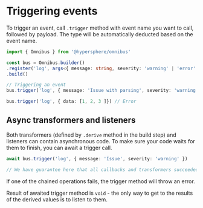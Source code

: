 # Triggering events

To trigger an event, call `.trigger` method with event name you want to call, followed by payload. The type will be automatically deducted based on the event name.

```ts
import { Omnibus } from '@hypersphere/omnibus'

const bus = Omnibus.builder()
.register('log', args<{ message: string, severity: 'warning' | 'error' }>())
.build()

// Triggering an event
bus.trigger('log', { message: 'Issue with parsing', severity: 'warning' })

bus.trigger('log', { data: [1, 2, 3 ]}) // Error

```

## Async transformers and listeners

Both transformers (defined by `.derive` method in the build step) and listeners can contain asynchronous code. To make sure your code waits for them to finish, you can await a trigger call.

```ts
await bus.trigger('log', { message: 'Issue', severity: 'warning' })

// We have guarantee here that all callbacks and transformers succeeded now.
```

If one of the chained operations fails, the trigger method will throw an error.

Result of awaited trigger method is `void` - the only way to get to the results of the derived values is to listen to them.